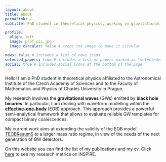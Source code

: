 ```yaml
---
layout: about
title: about
permalink: /
subtitle: PhD student in theoretical physics, working on gravitational waves. 

profile:
  align: left
  image: prof_pic.jpg
  image_circular: false # crops the image to make it circular

news: false # includes a list of news items
selected_papers: true # includes a list of papers marked as "selected={true}"
social: true # includes social icons at the bottom of the page
---
```


Hello! I am a PhD student in theoretical physics affiliated to the Astronomical Institute of the Czech Academy of Sciences and to the Faculty of Mathematics and Physics of Charles University in Prague. 

My research involves the **gravitational waves** (GWs) emitted by **black hole binaries**. In particular, I am dealing with waveform modelling within the <a href="https://inspirehep.net/literature/479939">**effective-one-body**</a> (EOB) approach. This approach provides a powerful semi-analytical framework that allows to evaluate reliable GW templates for compact binary coalescences. 

My current work aims at extending the validity of the EOB model <a href="https://teobresums.bitbucket.io">TEOBResumS</a> to a larger mass ratio regime, in view of the needs of the next generation of GW detectors.

On this website you can find the list of my publications and my cv. Click <a href="https://shorturl.at/bgNKM">here</a> to see my research metrics on iNSPIRE.

